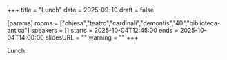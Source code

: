 +++
title = "Lunch"
date = 2025-09-10
draft = false

[params]
rooms = ["chiesa","teatro","cardinali","demontis","40","biblioteca-antica"]
speakers = []
starts = 2025-10-04T12:45:00
ends = 2025-10-04T14:00:00
slidesURL = ""
warning = ""
+++

Lunch.
